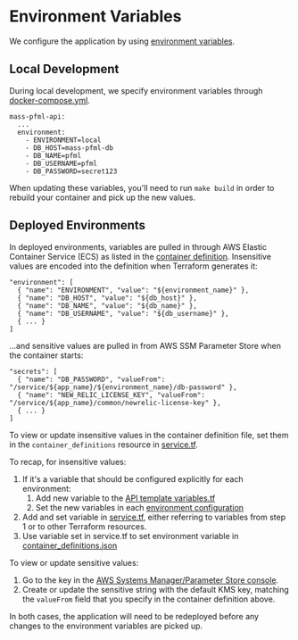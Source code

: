 # Environment Variables

We configure the application by using [environment variables](https://12factor.net/config).

## Local Development

During local development, we specify environment variables through [docker-compose.yml](/api/docker-compose.yml).

```
mass-pfml-api:
  ...
  environment:
    - ENVIRONMENT=local
    - DB_HOST=mass-pfml-db
    - DB_NAME=pfml
    - DB_USERNAME=pfml
    - DB_PASSWORD=secret123
```

When updating these variables, you'll need to run `make build` 
in order to rebuild your container and pick up the new values.

## Deployed Environments

In deployed environments, variables are pulled in through AWS Elastic Container Service (ECS) 
as listed in the [container definition](/infra/api/template/container_definitions.json). 
Insensitive values are encoded into the definition when Terraform generates it:

```
"environment": [
  { "name": "ENVIRONMENT", "value": "${environment_name}" },
  { "name": "DB_HOST", "value": "${db_host}" },
  { "name": "DB_NAME", "value": "${db_name}" },
  { "name": "DB_USERNAME", "value": "${db_username}" },
  { ... }
]
```

...and sensitive values are pulled in from AWS SSM Parameter Store when the container starts:

```
"secrets": [
  { "name": "DB_PASSWORD", "valueFrom": "/service/${app_name}/${environment_name}/db-password" },
  { "name": "NEW_RELIC_LICENSE_KEY", "valueFrom": "/service/${app_name}/common/newrelic-license-key" },
  { ... }
]
```

To view or update insensitive values in the container definition file, 
set them in the `container_definitions` resource in [service.tf](/infra/api/template/service.tf).

To recap, for insensitive values:
1. If it's a variable that should be configured explicitly for each environment:
    1. Add new variable to the [API template
       variables.tf](/infra/api/template/variables.tf)
    2. Set the new variables in each [environment
       configuration](/infra/api/environments)
2. Add and set variable in [service.tf](/infra/api/template/service.tf), either
   referring to variables from step 1 or to other Terraform resources.
3. Use variable set in service.tf to set environment variable in
   [container_definitions.json](/infra/api/template/container_definitions.json)

To view or update sensitive values:

1. Go to the key in the [AWS Systems Manager/Parameter Store
   console](https://console.aws.amazon.com/systems-manager/parameters?region=us-east-1).
2. Create or update the sensitive string with the default KMS key, matching the
   `valueFrom` field that you specify in the container definition above.

In both cases, the application will need to be redeployed before any changes to the environment variables are picked up.
